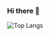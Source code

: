 ### Hi there 👋

![Top Langs](https://github-readme-stats.vercel.app/api/top-langs/?username=exilesprx&layout=compact)
